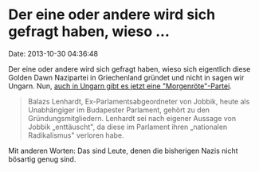 Der eine oder andere wird sich gefragt haben, wieso \...
========================================================

Date: 2013-10-30 04:36:48

Der eine oder andere wird sich gefragt haben, wieso sich eigentlich
diese Golden Dawn Nazipartei in Griechenland gründet und nicht in sagen
wir Ungarn. Nun, [auch in Ungarn gibt es jetzt eine
\"Morgenröte\"-Partei](http://news.orf.at/stories/2204406/).

> Balazs Lenhardt, Ex-Parlamentsabgeordneter von Jobbik, heute als
> Unabhängiger im Budapester Parlament, gehört zu den
> Gründungsmitgliedern. Lenhardt sei nach eigener Aussage von Jobbik
> „enttäuscht", da diese im Parlament ihren „nationalen Radikalismus"
> verloren habe.

Mit anderen Worten: Das sind Leute, denen die bisherigen Nazis nicht
bösartig genug sind.
